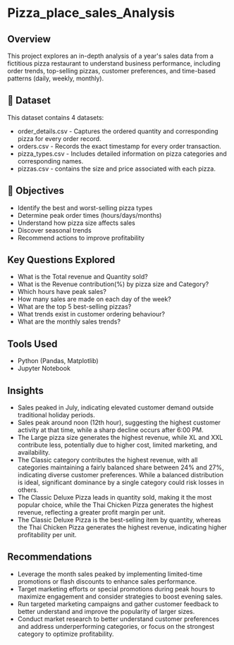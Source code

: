 # Pizza_place_sales_Analysis

## Overview
This project explores an in-depth analysis of a year's sales data from a fictitious pizza restaurant to understand business performance, including order trends, top-selling pizzas, customer preferences, and time-based patterns (daily, weekly, monthly).

## 📁 Dataset
This dataset contains 4 datasets:
- order_details.csv - Captures the ordered quantity and corresponding pizza for every order record. 
- orders.csv - Records the exact timestamp for every order transaction.
- pizza_types.csv - Includes detailed information on pizza categories and corresponding names.
- pizzas.csv - contains the size and price associated with each pizza.

## 🎯 Objectives
- Identify the best and worst-selling pizza types
- Determine peak order times (hours/days/months)
- Understand how pizza size affects sales
- Discover seasonal trends
- Recommend actions to improve profitability

## Key Questions Explored
- What is the Total revenue and Quantity sold?
- What is the Revenue contribution(%) by pizza size and Category?
- Which hours have peak sales?
- How many sales are made on each day of the week?
- What are the top 5 best-selling pizzas?
- What trends exist in customer ordering behaviour?
- What are the monthly sales trends?

## Tools Used
- Python (Pandas, Matplotlib)
- Jupyter Notebook

## Insights
- Sales peaked in July, indicating elevated customer demand outside traditional holiday periods.
- Sales peak around noon (12th hour), suggesting the highest customer activity at that time, while a sharp decline occurs after 6:00 PM. 
- The Large pizza size generates the highest revenue, while XL and XXL contribute less, potentially due to higher cost, limited marketing, and availability.
- The Classic category contributes the highest revenue, with all categories maintaining a fairly balanced share between 24% and 27%, indicating diverse customer preferences. While a balanced distribution is ideal, significant dominance by a single category could risk losses in others. 
- The Classic Deluxe Pizza leads in quantity sold, making it the most popular choice, while the Thai Chicken Pizza generates the highest revenue, reflecting a greater profit margin per unit.
- The Classic Deluxe Pizza is the best-selling item by quantity, whereas the Thai Chicken Pizza generates the highest revenue, indicating higher profitability per unit.

## Recommendations
- Leverage the month sales peaked by implementing limited-time promotions or flash discounts to enhance sales performance.
- Target marketing efforts or special promotions during peak hours to maximize engagement and consider strategies to boost evening sales.
- Run targeted marketing campaigns and gather customer feedback to better understand and improve the popularity of larger sizes.
- Conduct market research to better understand customer preferences and address underperforming categories, or focus on the strongest category to optimize profitability.


